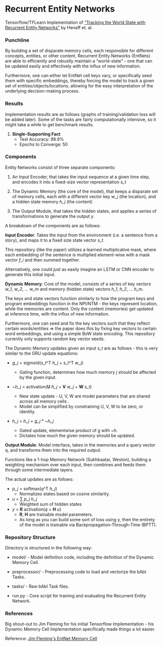 # Recurrent Entity Networks
Tensorflow/TFLearn Implementation of ["Tracking the World State with Recurrent Entity Networks"](https://arxiv.org/abs/1612.03969) by Henaff et. al.

### Punchline ###
By building a set of disparate memory cells, each responsible for different concepts, entities, or other content, Recurrent Entity Networks (EntNets) are able to efficiently and robustly maintain a “world-state” - one that can be updated easily and effectively with the influx of new information. 

Furthermore, one can either let EntNet cell keys vary, or specifically seed them with specific embeddings, thereby forcing the model to track a given set of entities/objects/locations, allowing for the easy interpretation of the underlying decision-making process.

### Results ###
Implementation results are as follows (graphs of training/validation loss will be added later). Some of the tasks 
are fairly computationally intensive, so it might take a while to get benchmark results.

1) **Single-Supporting Fact**
    + Test Accuracy: 98.9\%
    + Epochs to Converge: 50


### Components ###

Entity Networks consist of three separate components:

1) An Input Encoder, that takes the input sequence at a given time step, and encodes it into a fixed-size vector representation *s_t*

2) The Dynamic Memory (the core of the model), that keeps a disparate set of memory cells, each with a different vector key *w_j* (the location), and a hidden state memory *h_j* (the content)

3) The Output Module, that takes the hidden states, and applies a series of transformations to generate the output *y*.

A breakdown of the components are as follows:

**Input Encoder**: Takes the input from the environment (i.e. a sentence from a story), and maps it to a fixed size state vector *s_t*.

This repository (like the paper) utilizes a learned multiplicative mask, where each embedding of the sentence is multiplied element-wise with a mask vector *f_i* and then summed together. 

Alternatively, one could just as easily imagine an LSTM or CNN encoder to generate this initial input.

**Dynamic Memory**: Core of the model, consists of a series of key vectors *w_1*, *w_2*, ... *w_m* and memory (hidden state) vectors *h_1*, *h_2*, ... *h_m*.

The keys and state vectors function similarly to how the program keys and program embeddings function in the NPI/NTM - the keys represent location, while the memories are content.
Only the content (memories) get updated at inference time, with the influx of new information. 

Furthermore, one can seed and fix the key vectors such that they reflect certain words/entities => the paper does this by fixing key vectors to certain word embeddings, and using a simple BoW state encoding.
This repository currently only supports random key vector seeds.

The Dynamic Memory updates given an input *s_t* are as follows - this is very similar to the GRU update equations:

+ *g_j*  =  sigmoid(*s_t*^T *h_j* + *s_t*^T *w_j*) 
    - Gating function, determines how much memory j should be affected by the given input.

+ ~*h_j*  = activation(**U** *h_j* + **V** *w_j* + **W** *s_t*) 
    - New state update - U, V, W are model parameters that are shared across all memory cells .
    - Model can be simplified by constraining U, V, W to be zero, or identity.

+ *h_j*   =  *h_j*  + *g_j* * *~h_j* 
    - Gated update, elementwise product of g with ~h.
    - Dictates how much the given memory should be updated.

**Output Module**: Model interface, takes in the memories and a query vector q, and transforms them into the required output.

Functions like a 1-hop Memory Network (Sukhbaatar, Weston), building a weighting mechanism over each input, then combines and feeds them through some intermediate layers. 

The actual updates are as follows:

+ *p_j*  =  softmax(*q*^T *h_j*)
    - Normalizes states based on cosine similarity.
+ *u* = ∑ *p_j* *h_j* 
    - Weighted sum of hidden states
+ *y* = **R** activation(*q* + **H** *u*) 
    - **R**, **H** are trainable model parameters.
    - As long as you can build some sort of loss using y, then the entirety of the model is trainable via Backpropagation-Through-Time (BPTT).

### Repository Structure ###
Directory is structured in the following way:

+ model/ - Model definition code, including the definition of the Dynamic Memory Cell.

+ preprocessor/ - Preprocessing code to load and vectorize the bAbI Tasks.

+ tasks/ - Raw bAbI Task files.

+ run.py - Core script for training and evaluating the Recurrent Entity Network. 

### References ###
Big shout-out to Jim Fleming for his initial Tensorflow Implementation - his Dynamic Memory Cell Implementation 
specifically made things a lot easier.

Reference: [Jim Fleming's EntNet Memory Cell](https://github.com/jimfleming/recurrent-entity-networks/blob/master/entity_networks/dynamic_memory_cell.py)
